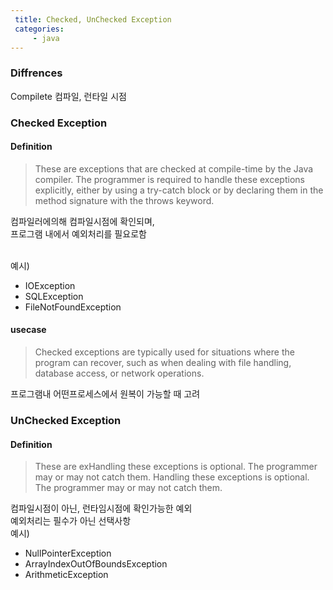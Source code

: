 ```yaml
---
 title: Checked, UnChecked Exception
 categories:
     - java
---
```



### Diffrences
Compilete
컴파일, 런타일 시점


### Checked Exception
#### Definition
> These are exceptions that are checked at compile-time by the Java compiler.
> The programmer is required to handle these exceptions explicitly, either by using a try-catch block or by declaring them in the method signature with the throws keyword.

컴파일러에의해 컴파일시점에 확인되며, <br>
프로그램 내에서 예외처리를 필요로함<br><br>

예시)
- IOException
- SQLException
- FileNotFoundException

#### usecase
> Checked exceptions are typically used for situations where the program can recover, such as when dealing with file handling, database access, or network operations.

프로그램내 어떤프로세스에서 원복이 가능할 때 고려 <br>


### UnChecked Exception
#### Definition 
> These are exHandling these exceptions is optional. The programmer may or may not catch them.
> Handling these exceptions is optional. The programmer may or may not catch them.

컴파일시점이 아닌, 런타임시점에 확인가능한 예외<br>
예외처리는 필수가 아닌 선택사항<br>
예시)<br>

- NullPointerException
- ArrayIndexOutOfBoundsException
- ArithmeticException

